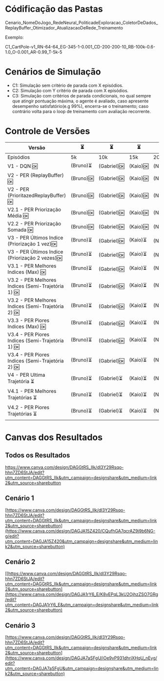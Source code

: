 # Códificação das Pastas
Cenario_NomeDoJogo_RedeNeural_PoliticadeExploracao_ColetorDeDados_ReplayBuffer_Otimizador_AtualizacaoDeRede_Treinamento

Exemplo:

C1_CartPole-v1_RN-64-64_EG-345-1-0.001_CD-200-200-10_RB-100k-0.6-1.0_O-0.001_AR-0.99_T-5k-5

# Cenários de Simulação
* C1: Simulação sem critério de parada com X episódios.
* C2: Simulação com Y critério de parada com X episódios.
* C3: Simulação com critérios de parada condicionais, no qual sempre que atingir pontuação máxima, o agente é avaliado, caso apresente desempenho satisfatório(e.g 99%), encerra-se o treinamento; caso contrário volta para o loop de treinamento com avaliação recorrente.

# Controle de Versões 
| Versão | ⏳ |⏳|⏳|⏳|
|--------|-------------|-----|-----|-----|
| Episódios       | 5k | 10k | 15k | 20k          |
|V1 - DQN 🆗|                                    (Bruno)⏳| (Gabriel)🆗|(Kaio)🆗|(Nicolas)🆗|
|V2 - PER (ReplayBuffer) 🆗   |                  (Bruno)🆗| (Gabriel)🆗|(Kaio)🆗|(Nicolas)🆗|
|V2 - PER (PrioritazedReplayBuffer) 🆗   |       (Bruno)🆗| (Gabriel)🆗|(Kaio)🆗|(Nicolas)🆗|
|V2.1 - PER Priorização Média  🆗  |             (Bruno)🆗| (Gabriel)🆗|(Kaio)🆗|(Nicolas)🆗|
|V2.2 - PER Priorização Somada  🆗  |            (Bruno)🆗| (Gabriel)🆗|(Kaio)🆗|(Nicolas)🆗|
|V3 - PER Últimos Indice (Priorização 1 vez)🆗 |                      (Bruno)⏳| (Gabriel)🆗|(Kaio)⏳|(Nicolas)🆗|
|V3 - PER Últimos Indice (Priorização 2 vezes)🆗 |                      (Bruno)⏳| (Gabriel)🆗|(Kaio)⏳|(Nicolas)🆗|
|V3.1 - PER Melhores Indices (Max)  🆗  |              (Bruno)⏳| (Gabriel)🆗|(Kaio)⏳|(Nicolas)⏳|
|V3.2 - PER Melhores Indices (Semi-Trajetória 1)  🆗  |              (Bruno)⏳| (Gabriel)🆗|(Kaio)⏳|(Nicolas)⏳|
|V3.2 - PER Melhores Indices (Semi-Trajetória 2)  🆗  |              (Bruno)⏳| (Gabriel)🆗|(Kaio)⏳|(Nicolas)⏳|
|V3.3 - PER Piores Indices (Max)  🆗  |              (Bruno)⏳| (Gabriel)🆗|(Kaio)⏳|(Nicolas)⏳|
|V3.4 - PER Piores Indices (Semi-Trajetória 1)  🆗  |              (Bruno)⏳| (Gabriel)🆗|(Kaio)⏳|(Nicolas)⏳|
|V3.4 - PER Piores Indices (Semi-Trajetória 2)  🆗  |              (Bruno)⏳| (Gabriel)🆗|(Kaio)⏳|(Nicolas)⏳|
|V4 - PER Ultima Trajetória ⏳  |                (Bruno)⏳| (Gabriel)⏳|(Kaio)⏳|(Nicolas)⏳|
|V4.1 - PER Melhores Trajetórias ⏳   |          (Bruno)⏳| (Gabriel)⏳|(Kaio)⏳|(Nicolas)⏳|
|V4.2 - PER Piores Trajetórias ⏳ |              (Bruno)⏳| (Gabriel)⏳|(Kaio)⏳|(Nicolas)⏳|

# Canvas dos Resultados
## Todos os Resultados
https://www.canva.com/design/DAGGtRS_IIk/dl3Y29Rsqo-hhn7ZD6StJA/edit?utm_content=DAGGtRS_IIk&utm_campaign=designshare&utm_medium=link2&utm_source=sharebutton
## Cenário 1
[https://www.canva.com/design/DAGGtRS_IIk/dl3Y29Rsqo-hhn7ZD6StJA/edit?utm_content=DAGGtRS_IIk&utm_campaign=designshare&utm_medium=link2&utm_source=sharebutton](https://www.canva.com/design/DAGJA15Z420/CQufhGA7qcrAZ9j9b6NG-g/edit?utm_content=DAGJA15Z420&utm_campaign=designshare&utm_medium=link2&utm_source=sharebutton)
## Cenário 2
[[https://www.canva.com/design/DAGGtRS_IIk/dl3Y29Rsqo-hhn7ZD6StJA/edit?utm_content=DAGGtRS_IIk&utm_campaign=designshare&utm_medium=link2&utm_source=sharebutton](https://www.canva.com/design/DAGJA1rY6_E/K8vEPqL3kU2OjhzZSO7GRg/edit?utm_content=DAGJA1rY6_E&utm_campaign=designshare&utm_medium=link2&utm_source=sharebutton)
## Cenário 3
[https://www.canva.com/design/DAGGtRS_IIk/dl3Y29Rsqo-hhn7ZD6StJA/edit?utm_content=DAGGtRS_IIk&utm_campaign=designshare&utm_medium=link2&utm_source=sharebutton](https://www.canva.com/design/DAGJA7aSFgU/iOe9vP931dhriXHqU_nEyg/edit?utm_content=DAGJA7aSFgU&utm_campaign=designshare&utm_medium=link2&utm_source=sharebutton)
